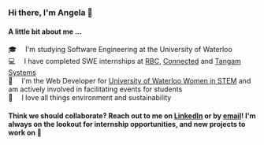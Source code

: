 ### Hi there, I'm Angela 👋

#### A little bit about me ...

🎓 &emsp;I'm studying Software Engineering at the University of Waterloo<br>
💻 &emsp;I have completed SWE internships at [RBC](https://www.rbc.com/canada.html), [Connected](https://www.connected.io/) and [Tangam Systems](https://www.tangamsystems.com/)<br>
💞 &emsp;I'm the Web Developer for [University of Waterloo Women in STEM](https://uwwistem.com/) and am actively involved in facilitating events for students<br>
🌱 &emsp;I love all things environment and sustainability

#### Think we should collaborate? Reach out to me on [LinkedIn](https://www.linkedin.com/in/angela-dietz/) or by [email](mailto:acdietz@uwaterloo.ca)! I'm always on the lookout for internship opportunities, and new projects to work on 👯

<!--
**angeladietz/angeladietz** is a ✨ _special_ ✨ repository because its `README.md` (this file) appears on your GitHub profile.

Here are some ideas to get you started:

- 🔭 I’m currently working on ...
- 🌱 I’m currently learning ...
- 👯 I’m looking to collaborate on ...
- 🤔 I’m looking for help with ...
- 💬 Ask me about ...
- 📫 How to reach me: ...
- 😄 Pronouns: ...
- ⚡ Fun fact: ...
-->
